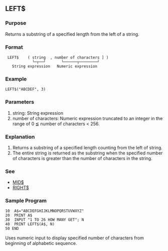 ## LEFT$

### Purpose
Returns a substring of a specified length from the left of a string.

### Format
```basic
 LEFT$    ( string  , number of characters ] )
            └─┬──┘       └──────┬────────┘          
   String expression   Numeric expression  
```

### Example
```basic
LEFT$("ABCDEF", 3)
```

### Parameters
1. string: String expression
2. number of characters: Numeric expression truncated to an integer
   in the range of 0 ≦ number of characters < 256.

### Explanation
1. Returns a substring of a specified length counting from the left of string.
2. The entire string is returned as the substring when the specified
   number of characters is greater than the number of characters in the string.

### See
- [MID$](MID_STRING.md)
- [RIGHT$](RIGHT_STRING.md)

### Sample Program
```basic
10  A$="ABCDEFGHIJKLMNOPQRSTUVWXYZ"
20  PRINT A$
30  INPUT "1 TO 26 HOW MANY GET"; N
40  PRINT LEFT$(A$, N)
50 END
```
Uses numeric input to display specified number of characters from
beginning of alphabetic sequence.
